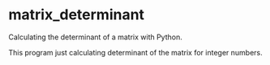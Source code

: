 # matrix_determinant
Calculating the determinant of a matrix with Python.

This program just calculating determinant of the matrix for integer numbers.
